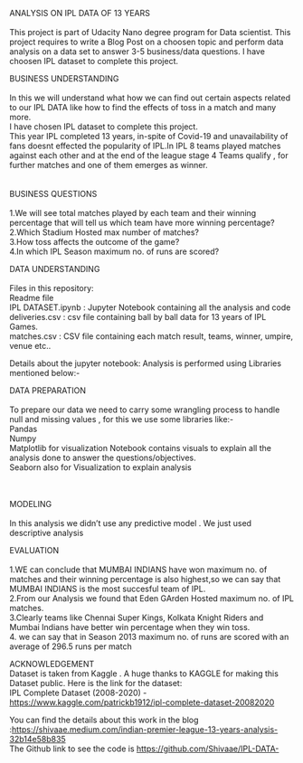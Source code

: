 ANALYSIS ON IPL DATA OF 13 YEARS<br><br>
 This project is part of Udacity Nano degree program for Data scientist. This project requires to write a Blog Post on a choosen topic and perform data analysis on a data set to answer 3-5 business/data questions. I have choosen IPL dataset to complete this project.<br>

BUSINESS UNDERSTANDING <br><br>
In this we will understand what how we can find out certain aspects related to our IPL DATA like how to find the effects of toss in a match and many more.<br>
I have chosen IPL dataset to complete this project.<br>
This year IPL completed 13 years, in-spite of Covid-19 and unavailability of fans doesnt effected the popularity of IPL.In IPL 8 teams played matches against each other and at the end of the league stage 4 Teams qualify , for further matches and one of them emerges as winner.<br><br><br>
BUSINESS QUESTIONS <br><br>
1.We will see total matches played by each team and their winning percentage that will tell us which team have more winning percentage?<br>
2.Which Stadium Hosted max number of matches?<br>
3.How toss affects the outcome of the game?<br>
4.In which IPL Season maximum no. of runs are scored?<br>

DATA UNDERSTANDING<br><br>
Files in this repository:<br>
Readme file<br>
IPL DATASET.ipynb : Jupyter Notebook containing all the analysis and code<br>
deliveries.csv : csv file containing ball by ball data for 13 years of IPL Games.<br>
matches.csv : CSV file containing each match result, teams, winner, umpire, venue etc..<br>

Details about the jupyter notebook: Analysis is performed using Libraries mentioned below:-<br>

DATA PREPARATION<br><br>
To prepare our data we need to carry some wrangling process to handle null and missing values , for this we use some libraries like:- <br>
Pandas<br>
Numpy<br>
Matplotlib for visualization Notebook contains visuals to explain all the analysis done to answer the questions/objectives.<br>
Seaborn also for Visualization to explain analysis<br><br><br>

MODELING <br><br>
In this analysis we didn’t use any predictive model . We just used descriptive analysis<br>

EVALUATION<br><br>
1.WE can conclude that MUMBAI INDIANS have won maximum no. of matches and their winning percentage is also highest,so we can say that MUMBAI INDIANS is the most succesful team of IPL.<br>
2.From our Analysis we found that Eden GArden Hosted maximum no. of IPL matches.<br>
3.Clearly teams like Chennai Super Kings, Kolkata Knight Riders and Mumbai Indians have better win percentage when they win toss.<br>
4. we can say that in Season 2013 maximum no. of runs are scored with an average of 296.5 runs per match<br>

ACKNOWLEDGEMENT<br> 
Dataset is taken from Kaggle . A huge thanks to KAGGLE for making this Dataset public. Here is the link  for the dataset:<br>
IPL Complete Dataset (2008-2020) - https://www.kaggle.com/patrickb1912/ipl-complete-dataset-20082020<br>

You can find the details about this work in the blog :https://shivaae.medium.com/indian-premier-league-13-years-analysis-32b14e58b835 <br>
The Github link to see the code is https://github.com/Shivaae/IPL-DATA- <br>



